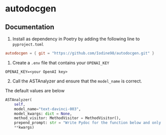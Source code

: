 # autodocgen

## Documentation

1. Install as dependency in Poetry by adding the following line to `pyproject.toml`

```toml
autodocgen = { git = "https://github.com/Iodine98/autodocgen.git" }
```

1. Create a `.env` file that contains your `OPENAI_KEY`
```env
OPENAI_KEY=<your OpenAI key>
```
2. Call the ASTAnalyzer and ensure that the `model_name` is correct. 

The default values are below
```python
ASTAnalyzer(
    self,
    model_name="text-davinci-003",
    model_kwargs: dict = None,
    method_visitor: MethodVisitor = MethodVisitor(),
    prepend_prompt: str = "Write Pydoc for the function below and only return the PyDoc:\n\n",
    **kwargs)
```

